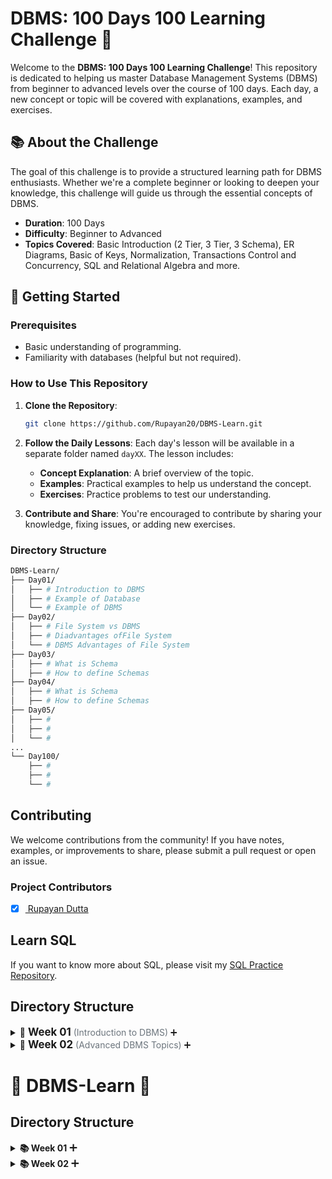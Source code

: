 # DBMS: 100 Days 100 Learning Challenge 🚀

Welcome to the **DBMS: 100 Days 100 Learning Challenge**! This repository is dedicated to helping us master Database Management Systems (DBMS) from beginner to advanced levels over the course of 100 days. Each day, a new concept or topic will be covered with explanations, examples, and exercises.

## 📚 About the Challenge

The goal of this challenge is to provide a structured learning path for DBMS enthusiasts. Whether we're a complete beginner or looking to deepen your knowledge, this challenge will guide us through the essential concepts of DBMS.

- **Duration**: 100 Days
- **Difficulty**: Beginner to Advanced
- **Topics Covered**: Basic Introduction (2 Tier, 3 Tier, 3 Schema), ER Diagrams, Basic of Keys, Normalization, Transactions Control and Concurrency, SQL and Relational Algebra and more.

## 🚀 Getting Started

### Prerequisites

- Basic understanding of programming.
- Familiarity with databases (helpful but not required).

### How to Use This Repository

1. **Clone the Repository**:
    ```bash
    git clone https://github.com/Rupayan20/DBMS-Learn.git
    ```
   
2. **Follow the Daily Lessons**: Each day's lesson will be available in a separate folder named `dayXX`. The lesson includes:
   - **Concept Explanation**: A brief overview of the topic.
   - **Examples**: Practical examples to help us understand the concept.
   - **Exercises**: Practice problems to test our understanding.
   
3. **Contribute and Share**: You're encouraged to contribute by sharing your knowledge, fixing issues, or adding new exercises.

### Directory Structure

```bash
DBMS-Learn/
├── Day01/
│   ├── # Introduction to DBMS
│   ├── # Example of Database             
│   └── # Example of DBMS
├── Day02/
│   ├── # File System vs DBMS 
│   ├── # Diadvantages ofFile System 
│   └── # DBMS Advantages of File System
├── Day03/
│   ├── # What is Schema
│   ├── # How to define Schemas 
├── Day04/
│   ├── # What is Schema 
│   ├── # How to define Schemas
├── Day05/
│   ├── # 
│   ├── # 
│   └── # 
...
└── Day100/
    ├── #
    ├── #
    └── #
```

## Contributing
<p> We welcome contributions from the community! If you have notes, examples, or improvements to share, please submit a pull request or open an issue. </p>

### Project Contributors
- [x] <a href="https://github.com/Rupayan20"> Rupayan Dutta </a>

## Learn SQL
If you want to know more about SQL, please visit my [SQL Practice Repository](https://github.com/Rupayan20/SQL-Practice).





## Directory Structure

<details>
  <summary>📅 <strong style="font-size:1.2em;">Week 01</strong> <span style="color: #6c757d;">(Introduction to DBMS)</span> ➕</summary>

  - 🔹 [Day 01](./Week01/Day01) - Introduction to DBMS, Example of Database, Example of DBMS
  - 🔹 [Day 02](./Week01/Day02) - File System vs DBMS, Disadvantages of File System, DBMS Advantages over File System
  - 🔹 [Day 03](./Week01/Day03) - What is Schema, How to define Schemas
  - 🔹 [Day 04](./Week01/Day04) - What is Schema, How to define Schemas
  - 🔹 [Day 05](./Week01/Day05) - Topic placeholder
  - 🔹 [Day 06](./Week01/Day06) - Topic placeholder
  - 🔹 [Day 07](./Week01/Day07) - Topic placeholder
  
</details>

<details>
  <summary>📅 <strong style="font-size:1.2em;">Week 02</strong> <span style="color: #6c757d;">(Advanced DBMS Topics)</span> ➕</summary>

  - 🔹 [Day 08](./Week02/Day08) - Topic placeholder
  - 🔹 [Day 09](./Week02/Day09) - Topic placeholder
  - 🔹 [Day 10](./Week02/Day10) - Topic placeholder
  - 🔹 [Day 11](./Week02/Day11) - Topic placeholder
  - 🔹 [Day 12](./Week02/Day12) - Topic placeholder
  - 🔹 [Day 13](./Week02/Day13) - Topic placeholder
  - 🔹 [Day 14](./Week02/Day14) - Topic placeholder

</details>



# 🌟 DBMS-Learn 🌟

## Directory Structure

<details>
  <summary><strong>📚 Week 01</strong> <span style="font-size: 1.2em;">➕</span></summary>
  <ul style="margin-left: 20px;">
    <li><a href="./Week01/Day01">Day 01</a> - Introduction to DBMS, Example of Database, Example of DBMS</li>
    <li><a href="./Week01/Day02">Day 02</a> - File System vs DBMS, Disadvantages of File System, DBMS Advantages over File System</li>
    <li><a href="./Week01/Day03">Day 03</a> - What is Schema, How to define Schemas</li>
    <li><a href="./Week01/Day04">Day 04</a> - What is Schema, How to define Schemas</li>
    <li><a href="./Week01/Day05">Day 05</a> - Topic placeholder</li>
    <li><a href="./Week01/Day06">Day 06</a> - Topic placeholder</li>
    <li><a href="./Week01/Day07">Day 07</a> - Topic placeholder</li>
  </ul>
</details>

<details>
  <summary><strong>📚 Week 02</strong> <span style="font-size: 1.2em;">➕</span></summary>
  <ul style="margin-left: 20px;">
    <li><a href="./Week02/Day08">Day 08</a> - Topic placeholder</li>
    <li><a href="./Week02/Day09">Day 09</a> - Topic placeholder</li>
    <li><a href="./Week02/Day10">Day 10</a> - Topic placeholder</li>
    <li><a href="./Week02/Day11">Day 11</a> - Topic placeholder</li>
    <li><a href="./Week02/Day12">Day 12</a> - Topic placeholder</li>
    <li><a href="./Week02/Day13">Day 13</a> - Topic placeholder</li>
    <li><a href="./Week02/Day14">Day 14</a> - Topic placeholder</li>
  </ul>
</details>

<!-- Add more weeks as necessary -->

